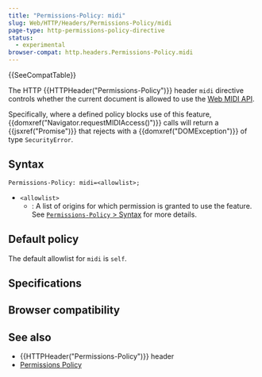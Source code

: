 ```yaml
---
title: "Permissions-Policy: midi"
slug: Web/HTTP/Headers/Permissions-Policy/midi
page-type: http-permissions-policy-directive
status:
  - experimental
browser-compat: http.headers.Permissions-Policy.midi
---
```


{{SeeCompatTable}}

The HTTP {{HTTPHeader("Permissions-Policy")}} header `midi` directive controls whether the current document is allowed to use the [Web MIDI API](/Web/API/Web_MIDI_API).

Specifically, where a defined policy blocks use of this feature, {{domxref("Navigator.requestMIDIAccess()")}} calls will return a {{jsxref("Promise")}} that rejects with a {{domxref("DOMException")}} of type `SecurityError`.

## Syntax

```http
Permissions-Policy: midi=<allowlist>;
```

- `<allowlist>`
  - : A list of origins for which permission is granted to use the feature. See [`Permissions-Policy` > Syntax](/Web/HTTP/Headers/Permissions-Policy#syntax) for more details.

## Default policy

The default allowlist for `midi` is `self`.

## Specifications



## Browser compatibility



## See also

- {{HTTPHeader("Permissions-Policy")}} header
- [Permissions Policy](/Web/HTTP/Permissions_Policy)
